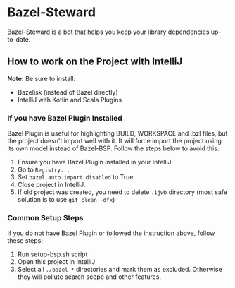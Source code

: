 # Bazel-Steward

Bazel-Steward is a bot that helps you keep your library dependencies up-to-date.

## How to work on the Project with IntelliJ

**Note:** Be sure to install:
  * Bazelisk (instead of Bazel directly) 
  * IntelliJ with Kotlin and Scala Plugins

### If you have Bazel Plugin Installed

Bazel Plugin is useful for highlighting BUILD, WORKSPACE and .bzl files, but the project doesn't import well with it.
It will force import the project using its own model instead of Bazel-BSP. Follow the steps below to avoid this. 

1. Ensure you have Bazel Plugin installed in your IntelliJ
2. Go to `Registry...`
3. Set `bazel.auto.import.disabled` to True.
4. Close project in IntelliJ.
5. If old project was created, you need to delete `.ijwb` directory (most safe solution is to use `git clean -dfx`)

### Common Setup Steps

If you do not have Bazel Plugin or followed the instruction above, follow these steps:

1. Run setup-bsp.sh script
2. Open this project in IntelliJ
3. Select all `./bazel-*` directories and mark them as excluded. Otherwise they will pollute search scope and other features.

